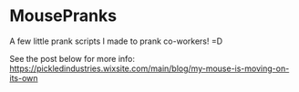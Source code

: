 # MousePranks
A few little prank scripts I made to prank co-workers! =D

See the post below for more info:
https://pickledindustries.wixsite.com/main/blog/my-mouse-is-moving-on-its-own
